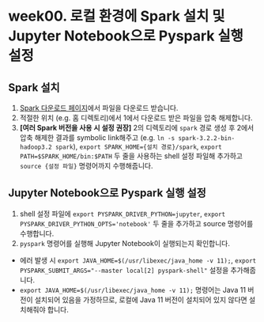 # week00. 로컬 환경에 Spark 설치 및 Jupyter Notebook으로 Pyspark 실행 설정
## Spark 설치
1. [Spark 다운로드 페이지](https://spark.apache.org/downloads.html)에서 파일을 다운로드 받습니다.
2. 적절한 위치 (e.g. 홈 디렉토리)에서 1에서 다운로드 받은 파일을 압축 해제합니다.
3. **[여러 Spark 버전을 사용 시 설정 권장]** 2의 디렉토리에 `spark` 경로 생성 후 2에서 압축 해제한 결과를 symbolic link해주고 (e.g. `ln -s spark-3.2.2-bin-hadoop3.2 spark`), `export SPARK_HOME={설치 경로}/spark`, `export PATH=$SPARK_HOME/bin:$PATH` 두 줄을 사용하는 shell 설정 파일해 추가하고 `source {설정 파일}` 명령어까지 수행해줍니다.

## Jupyter Notebook으로 Pyspark 실행 설정
1. shell 설정 파일에 `export PYSPARK_DRIVER_PYTHON=jupyter`, `export PYSPARK_DRIVER_PYTHON_OPTS='notebook'` 두 줄을 추가하고 source 명령어를 수행합니다.
2. `pyspark` 명령어를 실행해 Jupyter Notebook이 실행되는지 확인합니다.
  * 에러 발생 시 `export JAVA_HOME=$(/usr/libexec/java_home -v 11);`, `export PYSPARK_SUBMIT_ARGS="--master local[2] pyspark-shell"` 설정을 추가해줍니다.
  * `export JAVA_HOME=$(/usr/libexec/java_home -v 11);` 명령어는 Java 11 버전이 설치되어 있음을 가정하므로, 로컬에 Java 11 버전이 설치되어 있지 않다면 설치해줘야 합니다.
